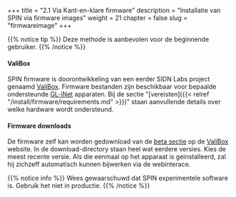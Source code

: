 +++
title = "2.1 Via Kant-en-klare firmware"
description = "Installatie van SPIN via firmware images"
weight = 21
chapter = false
slug = "firmwareimage"
+++

{{% notice tip %}}
Deze methode is aanbevolen voor de beginnende gebruiker.
{{% /notice %}}

####  ValiBox
SPIN firmware is doorontwikkeling van een eerder SIDN Labs project genaamd [ValiBox](https://valibox.sidnlabs.nl). Firmware bestanden zijn beschikbaar voor bepaalde ondersteunde [GL-iNet](https://www.gl-inet.com/) apparaten. Bij de sectie "[vereisten]({{< relref "/install/firmware/requirements.md" >}})" staan aanvullende details over welke hardware wordt ondersteund.

#### Firmware downloads

De firmware zelf kan worden gedownload van de [beta sectie](https://valibox.sidnlabs.nl/downloads/valibox/beta/) op de [ValiBox](https://valibox.sidnlabs.nl) website. In de download-directory staan heel wat eerdere versies. Kies de meest recente versie. Als die eenmaal op het apparaat is geinstalleerd, zal hij zichzeff automatisch kunnen bijwerken via de webinterace.


{{% notice info %}}
<i class="fa fa-flask"></i> Wees gewaarschuwd dat SPIN experimentele software is. Gebruik het niet in productie.
{{% /notice %}}